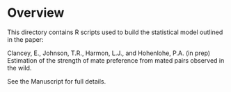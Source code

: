 # Overview

This directory contains R scripts used to build the statistical model outlined in the paper:

Clancey, E., Johnson, T.R., Harmon, L.J., and Hohenlohe, P.A. (in prep) Estimation of the strength of mate preference from mated pairs observed in the wild.

See the Manuscript for full details. 

